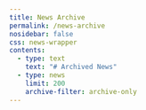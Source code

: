 ```yaml
---
title: News Archive
permalink: /news-archive
nosidebar: false
css: news-wrapper
contents:
  - type: text
    text: "# Archived News"
  - type: news
    limit: 200
    archive-filter: archive-only
---
```

